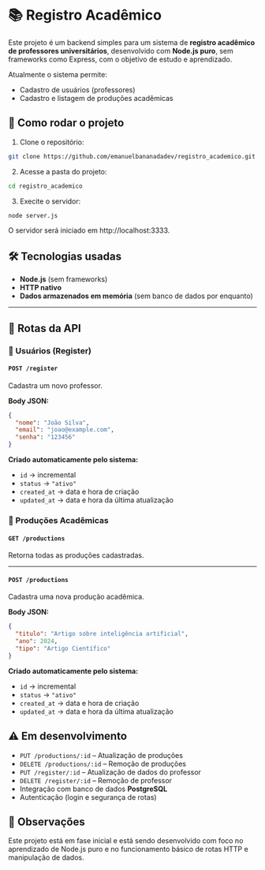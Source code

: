 # 📚 Registro Acadêmico

Este projeto é um backend simples para um sistema de **registro acadêmico de professores universitários**, desenvolvido com **Node.js puro**, sem frameworks como Express, com o objetivo de estudo e aprendizado.

Atualmente o sistema permite:
- Cadastro de usuários (professores)
- Cadastro e listagem de produções acadêmicas

## 🚀 Como rodar o projeto

1. Clone o repositório:

```bash
git clone https://github.com/emanuelbananadadev/registro_academico.git
````

2. Acesse a pasta do projeto:

```bash
cd registro_academico
````

3. Execite o servidor:

```bash
node server.js
````

O servidor será iniciado em http://localhost:3333.

## 🛠️ Tecnologias usadas

- **Node.js** (sem frameworks)
- **HTTP nativo**
- **Dados armazenados em memória** (sem banco de dados por enquanto)

---

## 📌 Rotas da API

### 📁 Usuários (Register)

#### `POST /register`
Cadastra um novo professor.

**Body JSON:**
```json
{
  "nome": "João Silva",
  "email": "joao@example.com",
  "senha": "123456"
}
````
**Criado automaticamente pelo sistema:**

- `id` → incremental
- `status` → `"ativo"`
- `created_at` → data e hora de criação
- `updated_at` → data e hora da última atualização

### 📁 Produções Acadêmicas

#### `GET /productions`
Retorna todas as produções cadastradas.

---

#### `POST /productions`
Cadastra uma nova produção acadêmica.

**Body JSON:**
```json
{
  "titulo": "Artigo sobre inteligência artificial",
  "ano": 2024,
  "tipo": "Artigo Científico"
}
````
**Criado automaticamente pelo sistema:**

- `id` → incremental
- `status` → `"ativo"`
- `created_at` → data e hora de criação
- `updated_at` → data e hora da última atualização

## ⚠️ Em desenvolvimento

- `PUT /productions/:id` – Atualização de produções
- `DELETE /productions/:id` – Remoção de produções
- `PUT /register/:id` – Atualização de dados do professor
- `DELETE /register/:id` – Remoção de professor
- Integração com banco de dados **PostgreSQL**
- Autenticação (login e segurança de rotas)

## 📌 Observações
Este projeto está em fase inicial e está sendo desenvolvido com foco no aprendizado de Node.js puro e no funcionamento básico de rotas HTTP e manipulação de dados.
